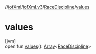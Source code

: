 //[iofXml](../../../index.md)/[iofXml.v3](../index.md)/[RaceDiscipline](index.md)/[values](values.md)

# values

[jvm]\
open fun [values](values.md)(): [Array](https://kotlinlang.org/api/latest/jvm/stdlib/kotlin/-array/index.html)<[RaceDiscipline](index.md)>
